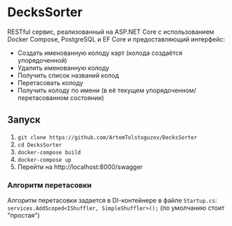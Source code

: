 # DecksSorter
RESTful сервис, реализованный на ASP.NET Core с использованием Docker Compose, PostgreSQL и EF Core и предоставляющий интерфейс:
* Создать именованную колоду карт (колода создаётся упорядоченной)
* Удалить именованную колоду
* Получить список названий колод
* Перетасовать колоду
* Получить колоду по имени (в её текущем упорядоченном/перетасованном состоянии)

## Запуск
1. `git clone https://github.com/ArtemTolstoguzov/DecksSorter`
2. `cd DecksSorter`
3. `docker-compose build`
4. `docker-compose up`
5.  Перейти на http://localhost:8000/swagger

### Алгоритм перетасовки
Алгоритм перетасовки задается в DI-контейнере в файле `Startup.cs`:
`services.AddScoped<IShuffler, SimpleShuffler>();` (по умолчанию стоит "простая")

